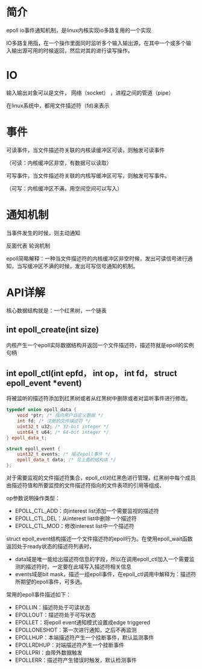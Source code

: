# 简介

epoll  io事件通知机制，是linux内核实现io多路复用的一个实现

IO多路复用指，在一个操作里面同时监听多个输入输出源，在其中一个或多个输入输出源可用的时候返回，然后对其的进行读写操作。



# IO

输入输出对象可以是文件， 网络（socket） ，进程之间的管道（pipe）

在linux系统中，都用文件描述符（fd)来表示



# 事件

可读事件，当文件描述符关联的内核读缓冲区可读，则触发可读事件

（可读：内核缓冲区非空，有数据可以读取）

可写事件，当文件描述符关联的内核写缓冲区可写，则触发可写事件。

（可写：内核缓冲区不满，用空间空间可以写入）



# 通知机制

当事件发生的时候，则主动通知

反面代表  轮询机制



epoll简略解释：一种当文件描述符的内核缓冲区非空时候，发出可读信号进行通知，当写缓冲区不满的时候，发出可写信号通知的机制。



# API详解

核心数据结构就是：一个红黑树，一个链表



## int epoll_create(int size)

内核产生一个epoll实际数据结构并返回一个文件描述符，描述符就是epoll的实例句柄

## int epoll_ctl(int epfd， int op， int fd， struct epoll_event *event)

将被监听的描述符添加到红黑树或者从红黑树中删除或者对监听事件进行修改。

```cpp
typedef union epoll_data {
    void *ptr; /* 指向用户自定义数据 */
    int fd; /* 注册的文件描述符 */
    uint32_t u32; /* 32-bit integer */
    uint64_t u64; /* 64-bit integer */
} epoll_data_t;

struct epoll_event {
    uint32_t events; /* 描述epoll事件 */
    epoll_data_t data; /* 见上面的结构体 */
};
```

对于需要监视的文件描述符集合，epoll_ctl对红黑色进行管理，红黑树中每个成员由描述符值和所要监控的文件描述符指向的文件表项的引用等组成、

op参数说明操作类型：

- EPOLL_CTL_ADD：向interest list添加一个需要监视的描述符
- EPOLL_CTL_DEL：从interest list中删除一个描述符
- EPOLL_CTL_MOD：修改interest list中一个描述符



struct epoll_event结构描述一个文件描述符的epoll行为。在使用epoll_wait函数返回处于ready状态的描述符列表时，

- data域是唯一能给出描述符信息的字段，所以在调用epoll_ctl加入一个需要监测的描述符时，一定要在此域写入描述符相关信息
- events域是bit mask，描述一组epoll事件，在epoll_ctl调用中解释为：描述符所期望的epoll事件，可多选。





常用的epoll事件描述如下：

- EPOLLIN：描述符处于可读状态
- EPOLLOUT：描述符处于可写状态
- EPOLLET：将epoll event通知模式设置成edge triggered
- EPOLLONESHOT：第一次进行通知，之后不再监测
- EPOLLHUP：本端描述符产生一个挂断事件，默认监测事件
- EPOLLRDHUP：对端描述符产生一个挂断事件
- EPOLLPRI：由带外数据触发
- EPOLLERR：描述符产生错误时触发，默认检测事件



